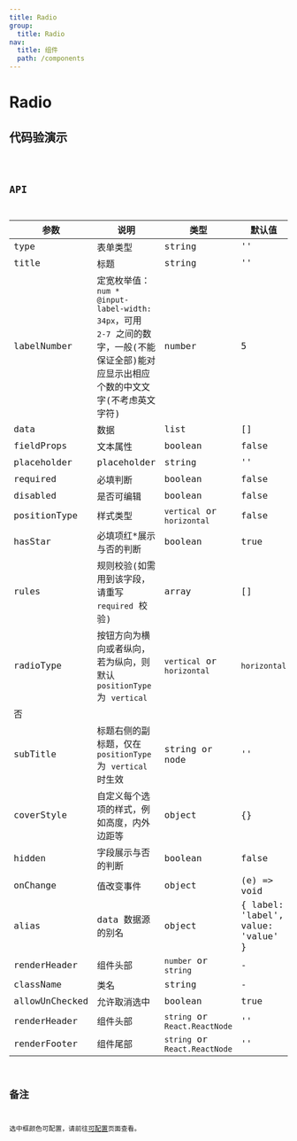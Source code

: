 ```yaml
---
title: Radio
group:
  title: Radio
nav:
  title: 组件
  path: /components
---
```


# Radio

## 代码验演示

<code src="./demo/index.tsx" />

## API

| 参数           | 说明                                                                                                                                  | 类型                          | 默认值                             | 是否必填     |
| -------------- | ------------------------------------------------------------------------------------------------------------------------------------- | ----------------------------- | ---------------------------------- | ------------ |
| type           | 表单类型                                                                                                                              | string                        | ''                                 | 是           |
| title          | 标题                                                                                                                                  | string                        | ''                                 | 是           |
| labelNumber    | 定宽枚举值：`num * @input-label-width: 34px`，可用 `2-7` 之间的数字，一般(不能保证全部)能对应显示出相应个数的中文文字(不考虑英文字符) | number                        | 5                                  | 否           |
| data           | 数据                                                                                                                                  | list                          | []                                 | 是           |
| fieldProps     | 文本属性                                                                                                                              | boolean                       | false                              | 是           |
| placeholder    | placeholder                                                                                                                           | string                        | ''                                 | 否           |
| required       | 必填判断                                                                                                                              | boolean                       | false                              | 否           |
| disabled       | 是否可编辑                                                                                                                            | boolean                       | false                              | 否           |
| positionType   | 样式类型                                                                                                                              | `vertical` or `horizontal`    | false                              | `horizontal` |
| hasStar        | 必填项红\*展示与否的判断                                                                                                              | boolean                       | true                               | 否           |
| rules          | 规则校验(如需用到该字段，请重写 `required` 校验)                                                                                      | array                         | []                                 | 否           |
| radioType      | 按钮方向为横向或者纵向，若为纵向，则默认 `positionType` 为 `vertical`                                                                 | `vertical` or `horizontal`    | `horizontal`                       |
| 否             |
| subTitle       | 标题右侧的副标题，仅在 `positionType` 为 `vertical` 时生效                                                                            | string or node                | ''                                 | 否           |
| coverStyle     | 自定义每个选项的样式，例如高度，内外边距等                                                                                            | object                        | {}                                 | 否           |
| hidden         | 字段展示与否的判断                                                                                                                    | boolean                       | false                              | 否           |
| onChange       | 值改变事件                                                                                                                            | object                        | (e) => void                        | 否           |
| alias          | data 数据源的别名                                                                                                                     | object                        | { label: 'label', value: 'value' } | 否           |
| renderHeader   | 组件头部                                                                                                                              | `number` or `string`          | -                                  | 否           |
| className      | 类名                                                                                                                                  | string                        | -                                  | 否           |
| allowUnChecked | 允许取消选中                                                                                                                          | boolean                       | true                               | 否           |
| renderHeader   | 组件头部                                                                                                                              | `string` or `React.ReactNode` | ''                                 | 否           |
| renderFooter   | 组件尾部                                                                                                                              | `string` or `React.ReactNode` | ''                                 | 否           |

## 备注

选中框颜色可配置，请前往[可配置](https://dform.alitajs.com/setting)页面查看。
